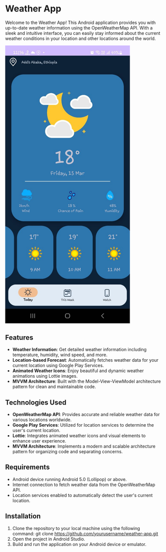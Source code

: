 # Weather App

Welcome to the Weather App! This Android application provides you with up-to-date weather information using the OpenWeatherMap API. With a sleek and intuitive interface, you can easily stay informed about the current weather conditions in your location and other locations around the world.

<img src="/ScreenShoot/photo_2024-03-15_23-36-52.jpg" alt="Weather App Screenshots" width="400">

## Features

- **Weather Information**: Get detailed weather information including temperature, humidity, wind speed, and more.
- **Location-based Forecast**: Automatically fetches weather data for your current location using Google Play Services.
- **Animated Weather Icons**: Enjoy beautiful and dynamic weather animations using Lottie images.
- **MVVM Architecture**: Built with the Model-View-ViewModel architecture pattern for clean and maintainable code.

## Technologies Used

- **OpenWeatherMap API**: Provides accurate and reliable weather data for various locations worldwide.
- **Google Play Services**: Utilized for location services to determine the user's current location.
- **Lottie**: Integrates animated weather icons and visual elements to enhance user experience.
- **MVVM Architecture**: Implements a modern and scalable architecture pattern for organizing code and separating concerns.

## Requirements

- Android device running Android 5.0 (Lollipop) or above.
- Internet connection to fetch weather data from the OpenWeatherMap API.
- Location services enabled to automatically detect the user's current location.

## Installation

1. Clone the repository to your local machine using the following command: git clone https://github.com/yourusername/weather-app.git
2. Open the project in Android Studio.
3. Build and run the application on your Android device or emulator.
